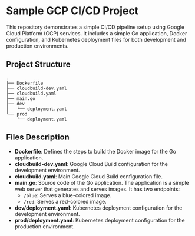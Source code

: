 # Sample GCP CI/CD Project

This repository demonstrates a simple CI/CD pipeline setup using Google Cloud Platform (GCP) services. It includes a simple Go application, Docker configuration, and Kubernetes deployment files for both development and production environments.

## Project Structure

```
.
├── Dockerfile
├── cloudbuild-dev.yaml
├── cloudbuild.yaml
├── main.go
├── dev
│   └── deployment.yaml
└── prod
    └── deployment.yaml
```

## Files Description

- **Dockerfile**: Defines the steps to build the Docker image for the Go application.
- **cloudbuild-dev.yaml**: Google Cloud Build configuration for the development environment.
- **cloudbuild.yaml**: Main Google Cloud Build configuration file.
- **main.go**: Source code of the Go application. The application is a simple web server that generates and serves images. It has two endpoints:
  - `/blue`: Serves a blue-colored image.
  - `/red`: Serves a red-colored image.
- **dev/deployment.yaml**: Kubernetes deployment configuration for the development environment.
- **prod/deployment.yaml**: Kubernetes deployment configuration for the production environment.

